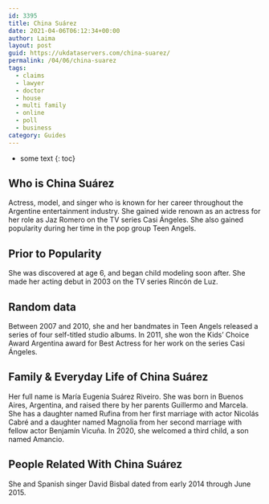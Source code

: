 ```yaml
---
id: 3395
title: China Suárez
date: 2021-04-06T06:12:34+00:00
author: Laima
layout: post
guid: https://ukdataservers.com/china-suarez/
permalink: /04/06/china-suarez
tags:
  - claims
  - lawyer
  - doctor
  - house
  - multi family
  - online
  - poll
  - business
category: Guides
---
```


* some text
{: toc}


## Who is China Suárez
                  
                  
                  
Actress, model, and singer who is known for her career throughout the Argentine entertainment industry. She gained wide renown as an actress for her role as Jaz Romero on the TV series Casi Ángeles. She also gained popularity during her time in the pop group Teen Angels.
                  
              
            
              
            
                
                
                
## Prior to Popularity
                  
                  
                  
She was discovered at age 6, and began child modeling soon after. She made her acting debut in 2003 on the TV series Rincón de Luz.
                  
              
            
              
            
                
                
                
## Random data
                  
                  
                  
Between 2007 and 2010, she and her bandmates in Teen Angels released a series of four self-titled studio albums. In 2011, she won the Kids&#8217; Choice Award Argentina award for Best Actress for her work on the series Casi Ángeles. 
                  
              
            
              
            
                
                
                
## Family & Everyday Life of China Suárez
                  
                  
                  
Her full name is María Eugenia Suárez Riveiro. She was born in Buenos Aires, Argentina, and raised there by her parents Guillermo and Marcela. She has a daughter named Rufina from her first marriage with actor Nicolás Cabré and a daughter named Magnolia from her second marriage with fellow actor Benjamín Vicuña. In 2020, she welcomed a third child, a son named Amancio.
                  
              
            
              
            
                
                
                
## People Related With China Suárez
                  
                  
                  
She and Spanish singer David Bisbal dated from early 2014 through June 2015.
                  
              
            
              
            
                
              
            
              
              
            
            
              
            
          
          
          